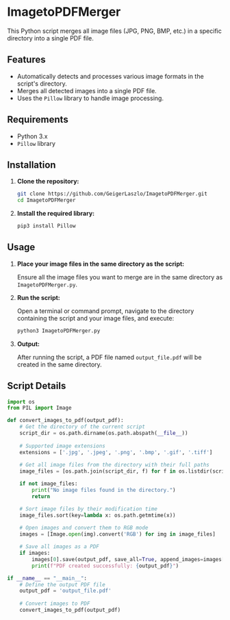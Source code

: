 # ImagetoPDFMerger
This Python script merges all image files (JPG, PNG, BMP, etc.) in a specific directory into a single PDF file.

## Features

- Automatically detects and processes various image formats in the script's directory.
- Merges all detected images into a single PDF file.
- Uses the `Pillow` library to handle image processing.

## Requirements

- Python 3.x
- `Pillow` library

## Installation

1. **Clone the repository:**

    ```sh
    git clone https://github.com/GeigerLaszlo/ImagetoPDFMerger.git
    cd ImagetoPDFMerger
    ```

2. **Install the required library:**

    ```sh
    pip3 install Pillow
    ```

## Usage

1. **Place your image files in the same directory as the script:**

    Ensure all the image files you want to merge are in the same directory as `ImagetoPDFMerger.py`.

2. **Run the script:**

    Open a terminal or command prompt, navigate to the directory containing the script and your image files, and execute:

    ```sh
    python3 ImagetoPDFMerger.py
    ```

3. **Output:**

    After running the script, a PDF file named `output_file.pdf` will be created in the same directory.

## Script Details

```python
import os
from PIL import Image

def convert_images_to_pdf(output_pdf):
    # Get the directory of the current script
    script_dir = os.path.dirname(os.path.abspath(__file__))
    
    # Supported image extensions
    extensions = ['.jpg', '.jpeg', '.png', '.bmp', '.gif', '.tiff']
    
    # Get all image files from the directory with their full paths
    image_files = [os.path.join(script_dir, f) for f in os.listdir(script_dir) if os.path.splitext(f)[1].lower() in extensions]

    if not image_files:
        print("No image files found in the directory.")
        return

    # Sort image files by their modification time
    image_files.sort(key=lambda x: os.path.getmtime(x))
    
    # Open images and convert them to RGB mode
    images = [Image.open(img).convert('RGB') for img in image_files]

    # Save all images as a PDF
    if images:
        images[0].save(output_pdf, save_all=True, append_images=images[1:])
        print(f"PDF created successfully: {output_pdf}")

if __name__ == "__main__":
    # Define the output PDF file
    output_pdf = 'output_file.pdf'
    
    # Convert images to PDF
    convert_images_to_pdf(output_pdf)

